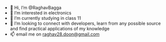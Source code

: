 - 👋 Hi, I’m @RaghavBagga
- 👀 I’m interested in electronics
- 🌱 I’m currently studying in class 11
- 💞️ I’m looking to connect with developers, learn from any possible source and find practical applications of my knowledge
- 📫 email me on raghav28.doon@gmail.com


<!---
RaghavBagga/RaghavBagga is a ✨ special ✨ repository because its `README.md` (this file) appears on your GitHub profile.
You can click the Preview link to take a look at your changes.
--->

